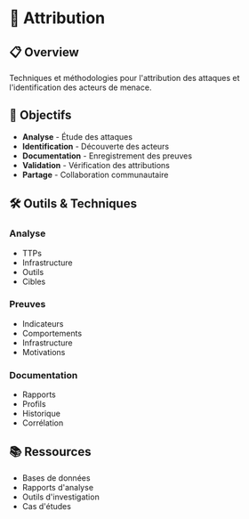 # 🎯 Attribution

## 📋 Overview

Techniques et méthodologies pour l'attribution des attaques et l'identification des acteurs de menace.

## 🎯 Objectifs

- **Analyse** - Étude des attaques
- **Identification** - Découverte des acteurs
- **Documentation** - Enregistrement des preuves
- **Validation** - Vérification des attributions
- **Partage** - Collaboration communautaire

## 🛠️ Outils & Techniques

### Analyse
- TTPs
- Infrastructure
- Outils
- Cibles

### Preuves
- Indicateurs
- Comportements
- Infrastructure
- Motivations

### Documentation
- Rapports
- Profils
- Historique
- Corrélation

## 📚 Ressources

- Bases de données
- Rapports d'analyse
- Outils d'investigation
- Cas d'études 